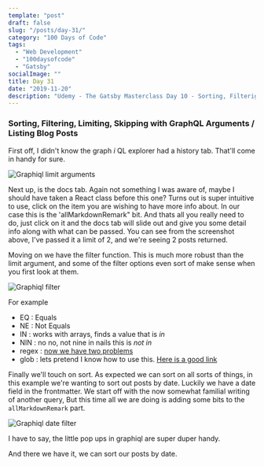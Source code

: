 ```yaml
---
template: "post"
draft: false
slug: "/posts/day-31/"
category: "100 Days of Code"
tags:
  - "Web Development"
  - "100daysofcode"
  - "Gatsby"
socialImage: ""
title: Day 31 
date: "2019-11-20"
description: "Udemy - The Gatsby Masterclass Day 10 - Sorting, Filterig etc w/ GraphQL"
---
```


### Sorting, Filtering, Limiting, Skipping with GraphQL Arguments / Listing Blog Posts

First off, I didn't know the graph _i_ QL explorer had a history tab. That'll come in handy for sure.

![Graphiql limit arguments](/2019-11-20-Graphiql-limits.png)

Next up, is the docs tab. Again not something I was aware of, maybe I should have taken a React class before this one? Turns out is super intuitive to use, click on the item you are wishing to have more info about. In our case this is the 'allMarkdownRemark" bit. And thats all you really need to do, just click on it and the docs tab will slide out and give you some detail info along with what can be passed. You can see from the screenshot above, I've passed it a limit of 2, and we're seeing 2 posts returned.

Moving on we have the filter function. This is much more robust than the limit argument, and some of the filter options even sort of make sense when you first look at them.

![Graphiql filter](/2019-11-20-Graphiql-filter.png)

For example
- EQ : Equals
- NE : Not Equals
- IN : works with arrays, finds a value that is _in_
- NIN : no no, not nine in nails this is _not in_ 
- regex : [now we have two problems](https://xkcd.com/1171/)
- glob : lets pretend I know how to use this. [Here is a good link](https://github.com/gatsbyjs/gatsby/blob/master/docs/docs/graphql-reference.md#complete-list-of-possible-operators)

Finally we'll touch on sort. As expected we can sort on all sorts of things, in this example we're wanting to sort out posts by date. Luckily we have a date field in the frontmatter. We start off with the now somewhat familial writing of another query, But this time all we are doing is adding some bits to the `allMarkdownRemark` part.

![Graphiql date filter](/2019-11-20-Graphiql-filter-date.png)

I have to say, the little pop ups in graphiql are super duper handy.

And there we have it, we can sort our posts by date.
